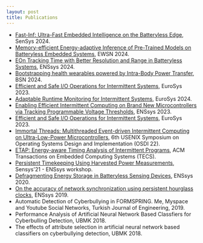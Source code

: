 ```yaml
---
layout: post
title: Publications
---
```


<!-- 
<div class="message">
  Howdy! This is an example blog post that shows several types of HTML content supported in this theme.
</div>
-->

<ul>
  <li><a href="https://sensys.acm.org/2024/">Fast-Inf: Ultra-Fast Embedded Intelligence on the Batteryless Edge</a>, SenSys 2024. </li> 
  <li><a href="https://ewsn24.tii.ae/">Memory-efficient Energy-adaptive Inference of Pre-Trained Models on Batteryless Embedded Systems</a>, EWSN 2024. </li> 
  <li><a href="https://www.enssys.org/2024/">EOn Tracking Time with Better Resolution and Range in Batteryless Systems</a>,  ENSsys 2024. </li> 
  <li><a href="https://bsn.embs.org/2024">Bootstrapping health wearables powered by Intra-Body Power Transfer</a>, BSN 2024. </li> 
  <li><a href="https://dl.acm.org/doi/abs/10.1145/3627703.3650070">Efficient and Safe I/O Operations for Intermittent Systems</a>, EuroSys 2023. </li> 
  <li><a href="https://2023.eurosys.org/accepted-papers.html">Adaptable Runtime Monitoring for Intermittent Systems</a>, EuroSys 2024. </li> 
  <li><a href="https://dl.acm.org/doi/abs/10.1145/3628353.3628547">Enabling Efficient Intermittent Computing on Brand New Microcontrollers via Tracking Programmable Voltage Thresholds</a>,  ENSsys 2023. </li> 
  <li><a href="https://2023.eurosys.org/accepted-papers.html">Efficient and Safe I/O Operations for Intermittent Systems</a>, EuroSys 2023. </li> 
  <li><a href="https://www.usenix.org/conference/osdi22/presentation/yildiz">Immortal Threads: Multithreaded Event-driven Intermittent Computing on Ultra-Low-Power Microcontrollers</a>, 6th USENIX Symposium on Operating Systems Design and Implementation (OSDI 22).</li> 
  <li><a href="https://dl.acm.org/doi/abs/10.1145/3563216">ETAP: Energy-aware Timing Analysis of Intermittent Programs</a>, ACM Transactions on Embedded Computing Systems (TECS).</li> 
  <li><a href="https://dl.acm.org/doi/abs/10.1145/3485730.3493361">Persistent Timekeeping Using Harvested Power Measurements</a>, Sensys'21 - ENSsys workshop.</li> 
  <li><a href="https://dl.acm.org/doi/10.1145/3417308.3430271">Defragmenting Energy Storage in Batteryless Sensing Devices</a>, ENSsys 2020.</li> 
  <li><a href="https://dl.acm.org/doi/10.1145/3362053.3363497">On the accuracy of network synchronization using persistent hourglass clocks</a>, ENSsys 2019.</li> 
  <li>Automatic Detection of Cyberbullying in FORMSPRING. Me, Myspace and Youtube Social Networks, Turkish Journal of Engineering, 2019.</li>
  <li>Performance Analysis of Artificial Neural Network Based Classfiers for Cyberbulling Detection, UBMK 2018.</li>
  <li>The effects of attribute selection in artificial neural network based classifiers on cyberbullying detection, UBMK 2018.</li>
</ul>
